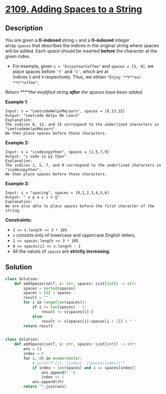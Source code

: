 # [2109. Adding Spaces to a String](https://leetcode.com/problems/adding-spaces-to-a-string/description/?envType=daily-question&envId=2024-12-03)

## Description

You are given a **0-indexed** string `s` and a **0-indexed** integer array `spaces` that describes the indices in the original string where spaces will be added. Each space should be inserted **before** the character at the given index.

- For example, given `s = "EnjoyYourCoffee"` and `spaces = [5, 9]`, we place spaces before `'Y'` and `'C'`, which are at indices `5` and `9` respectively. Thus, we obtain `"Enjoy **Y**our **C**offee"`.

Return *****the modified string **after** the spaces have been added.*

**Example 1:**

```
Input: s = "LeetcodeHelpsMeLearn", spaces = [8,13,15]
Output: "Leetcode Helps Me Learn"
Explanation:
The indices 8, 13, and 15 correspond to the underlined characters in "LeetcodeHelpsMeLearn".
We then place spaces before those characters.

```

**Example 2:**

```
Input: s = "icodeinpython", spaces = [1,5,7,9]
Output: "i code in py thon"
Explanation:
The indices 1, 5, 7, and 9 correspond to the underlined characters in "icodeinpython".
We then place spaces before those characters.

```

**Example 3:**

```
Input: s = "spacing", spaces = [0,1,2,3,4,5,6]
Output: " s p a c i n g"
Explanation:
We are also able to place spaces before the first character of the string.

```

**Constraints:**

- `1 <= s.length <= 3 * 105`
- `s` consists only of lowercase and uppercase English letters.
- `1 <= spaces.length <= 3 * 105`
- `0 <= spaces[i] <= s.length - 1`
- All the values of `spaces` are **strictly increasing**.

## Solution

```python
class Solution:
    def addSpaces(self, s: str, spaces: List[int]) -> str:
        spaces = sorted(spaces)
        spaces = [0] + spaces
        result = ""
        for i in range(len(spaces)):
            if i == len(spaces) - 1:
                result += s[spaces[i]:]
            else:
                result += s[spaces[i]:spaces[i + 1]] + " "
        return result
```

```python

class Solution:
    def addSpaces(self, s: str, spaces: List[int]) -> str:
        ans = []
        index = 0
        for i, ch in enumerate(s):
            # print(f"{i}, {index}, {spaces[index]}")
            if index < len(spaces) and i == spaces[index]:
                ans.append(" ")
                index += 1
            ans.append(ch)
        return "".join(ans)
```